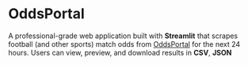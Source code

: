 # OddsPortal
A professional-grade web application built with **Streamlit** that scrapes football (and other sports) match odds from [OddsPortal](https://www.oddsportal.com/) for the next 24 hours.   Users can view, preview, and download results in **CSV**, **JSON**
